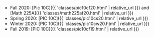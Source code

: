 
<div class="text-container container bg-light" markdown="1">

- Fall 2020: [Pic 10C]({{ 'classes/pic10cf20.html' | relative_url }}) and 
  [Math 225A]({{ 'classes/math225af20.html' | relative_url }})
- Spring 2020: [PIC 10C]({{ 'classes/pic10cs20.html' | relative_url }})
- Winter 2020: [PIC 10C]({{ 'classes/pic10cw20.html' | relative_url }})
- Fall 2019: [PIC 10C]({{ 'classes/pic10cf19.html' | relative_url }})

</div>
